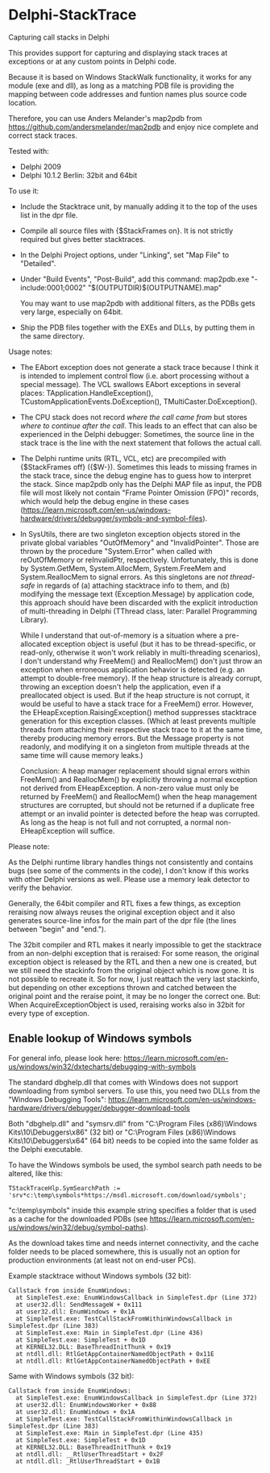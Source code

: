 # Delphi-StackTrace
Capturing call stacks in Delphi

This provides support for capturing and displaying
stack traces at exceptions or at any custom points
in Delphi code.

Because it is based on Windows StackWalk functionality,
it works for any module (exe and dll), as long as a matching PDB 
file is providing the mapping between code addresses
and funtion names plus source code location.

Therefore, you can use Anders Melander's map2pdb from https://github.com/andersmelander/map2pdb
and enjoy nice complete and correct stack traces.

Tested with:
- Delphi 2009
- Delphi 10.1.2 Berlin: 32bit and 64bit

To use it:
- Include the Stacktrace unit, by manually adding it to the top of the uses list in the dpr file.
- Compile all source files with {$StackFrames on}. It is not strictly required but gives better stacktraces.
- In the Delphi Project options, under "Linking", set "Map File" to "Detailed".
- Under "Build Events", "Post-Build", add this command:
		map2pdb.exe  "-include:0001;0002"  "$(OUTPUTDIR)\$(OUTPUTNAME).map"

  You may want to use map2pdb with additional filters, as the PDBs gets very large, especially on 64bit.
- Ship the PDB files together with the EXEs and DLLs, by putting them in the same directory.


Usage notes:

- The EAbort exception does not generate a stack trace because I think it is intended to implement control flow
(i.e. abort processing without a special message). The VCL swallows EAbort exceptions in several places:
TApplication.HandleException(), TCustomApplicationEvents.DoException(), TMultiCaster.DoException().

- The CPU stack does not record *where the call came from* but stores *where to continue after the call*. This leads to an effect
that can also be experienced in the Delphi debugger: Sometimes, the source line in the stack trace is the line with the next
statement that follows the actual call.

- The Delphi runtime units (RTL, VCL, etc) are precompiled with {$StackFrames off} ({$W-}). Sometimes this leads to missing frames in
the stack trace, since the debug engine has to guess how to interpret the stack. Since map2pdb only has the Delphi MAP file as
input, the PDB file will most likely not contain "Frame Pointer Omission (FPO)" records, which would help the debug engine in
these cases (https://learn.microsoft.com/en-us/windows-hardware/drivers/debugger/symbols-and-symbol-files).

- In SysUtils, there are two singleton exception objects stored in the private global variables "OutOfMemory" and "InvalidPointer".
Those are thrown by the procedure "System.Error" when called with reOutOfMemory or reInvalidPtr, respectively. Unfortunately, this
is done by System.GetMem, System.AllocMem, System.FreeMem and System.ReallocMem to signal errors.
As this singletons are *not thread-safe* in regards of (a) attaching stacktrace info to them, and (b) modifying the message text
(Exception.Message) by application code, this approach should have been discarded with the explicit introduction of multi-threading
in Delphi (TThread class, later: Parallel Programming Library).

  While I understand that out-of-memory is a situation where a pre-allocated exception object is useful (but it has to be thread-specific,
or read-only, otherwise it won't work reliably in multi-threading scenarios), I don't understand why FreeMem() and ReallocMem() don't
just throw an exception when erroneous application behavior is detected (e.g. an attempt to double-free memory). If the heap structure
is already corrupt, throwing an exception doesn't help the application, even if a preallocated object is used. But if the heap structure
is not corrupt, it would be useful to have a stack trace for a FreeMem() error. However, the EHeapException.RaisingException() method
suppresses stacktrace generation for this exception classes.
(Which at least prevents multiple threads from attaching their respective stack trace to it at the same time, thereby producing memory errors.
But the Message property is not readonly, and modifying it on a singleton from multiple threads at the same time will cause memory leaks.)

  Conclusion: A heap manager replacement should signal errors within FreeMem() and ReallocMem() by explicitly throwing a normal exception
not derived from EHeapException. A non-zero value must only be returned by FreeMem() and ReallocMem() when the heap management
structures are corrupted, but should not be returned if a duplicate free attempt or an invalid pointer is detected before the heap was
corrupted. As long as the heap is not full and not corrupted, a normal non-EHeapException will suffice.


Please note:

As the Delphi runtime library handles things not consistently and contains bugs (see some of the comments in the code),
I don't know if this works with other Delphi versions as well. Please use a memory leak detector to verify the behavior.

Generally, the 64bit compiler and RTL fixes a few things, as exception reraising now always reuses the original exception
object and it also generates source-line infos for the main part of the dpr file (the lines between "begin" and "end.").

The 32bit compiler and RTL makes it nearly impossible to get the stacktrace from an non-delphi exception that is reraised:
For some reason, the original exception object is released by the RTL and then a new one is created, but we still need the
stackinfo from the original object which is now gone. It is not possible to recreate it. So for now, I just reattach the
very last stackinfo, but depending on other exceptions thrown and catched between the original point and the reraise point,
it may be no longer the correct one. But: When AcquireExceptionObject is used, reraising works also in 32bit for every type
of exception.


## Enable lookup of Windows symbols

For general info, please look here:
  https://learn.microsoft.com/en-us/windows/win32/dxtecharts/debugging-with-symbols

The standard dbghelp.dll that comes with Windows does not support downloading from symbol servers. To use this, you need
two DLLs from the "Windows Debugging Tools":
  https://learn.microsoft.com/en-us/windows-hardware/drivers/debugger/debugger-download-tools

Both "dbghelp.dll" and "symsrv.dll" from
	  "C:\Program Files (x86)\Windows Kits\10\Debuggers\x86" (32 bit)
or
	  "C:\Program Files (x86)\Windows Kits\10\Debuggers\x64" (64 bit)
needs to be copied into the same folder as the Delphi executable.

To have the Windows symbols be used, the symbol search path needs to be altered, like this:

	TStackTraceHlp.SymSearchPath := 'srv*c:\temp\symbols*https://msdl.microsoft.com/download/symbols';

"c:\temp\symbols" inside this example string specifies a folder that is used as a cache for the downloaded PDBs (see
  https://learn.microsoft.com/en-us/windows/win32/debug/symbol-paths).

As the download takes time and needs internet connectivity, and the cache folder needs to be placed somewhere, this is usually not an option
for production environments (at least not on end-user PCs).

Example stacktrace without Windows symbols (32 bit):
  
	Callstack from inside EnumWindows:
	  at SimpleTest.exe: EnumWindowsCallback in SimpleTest.dpr (Line 372)
	  at user32.dll: SendMessageW + 0x111
	  at user32.dll: EnumWindows + 0x1A
	  at SimpleTest.exe: TestCallStackFromWithinWindowsCallback in SimpleTest.dpr (Line 383)
	  at SimpleTest.exe: Main in SimpleTest.dpr (Line 436)
	  at SimpleTest.exe: SimpleTest + 0x1D
	  at KERNEL32.DLL: BaseThreadInitThunk + 0x19
	  at ntdll.dll: RtlGetAppContainerNamedObjectPath + 0x11E
	  at ntdll.dll: RtlGetAppContainerNamedObjectPath + 0xEE

Same with Windows symbols (32 bit):

	Callstack from inside EnumWindows:
	  at SimpleTest.exe: EnumWindowsCallback in SimpleTest.dpr (Line 372)
	  at user32.dll: EnumWindowsWorker + 0x88
	  at user32.dll: EnumWindows + 0x1A
	  at SimpleTest.exe: TestCallStackFromWithinWindowsCallback in SimpleTest.dpr (Line 383)
	  at SimpleTest.exe: Main in SimpleTest.dpr (Line 435)
	  at SimpleTest.exe: SimpleTest + 0x1D
	  at KERNEL32.DLL: BaseThreadInitThunk + 0x19
	  at ntdll.dll: __RtlUserThreadStart + 0x2F
	  at ntdll.dll: _RtlUserThreadStart + 0x1B
